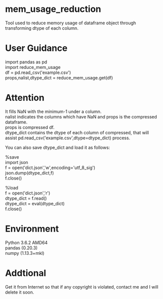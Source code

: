 # mem_usage_reduction
Tool used to reduce memory usage of dataframe object through transforming dtype of each column.

# User Guidance  
import pandas as pd  
import reduce_mem_usage  
df = pd.read_csv('example.csv')  
props,nalist,dtype_dict = reduce_mem_usage.get(df)  

# Attention  
It fills NaN with the minimum-1 under a column.  
nalist indicates the columns which have NaN and props is the compressed dataframe.  
props is compressed df.  
dtype_dict contains the dtype of each column of compressed, that will assist pd.read_csv('example.csv',dtype=dtype_dict) process.  

You can also save dtype_dict and load it as follows:  

%save  
import json  
f = open('dict.json','w',encoding='utf_8_sig')  
json.dump(dtype_dict,f)  
f.close()  

%load  
f = open('dict.json','r')  
dtype_dict = f.read()  
dtype_dict = eval(dtype_dict)  
f.close()  

# Environment  
Python 3.6.2 AMD64  
pandas (0.20.3)  
numpy (1.13.3+mkl)  

# Addtional  
Get it from Internet so that if any copyright is violated, contact me and I will delete it soon.  
